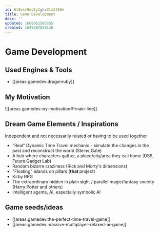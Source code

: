 ```yaml
---
id: 6l8bkr9dd1y2gki01z3t80e
title: Game Development
desc: ''
updated: 1660052505855
created: 1649587038136
---
```


# Game Development

## Used Engines & Tools
- [[areas.gamedev.dragonruby]]

## My Motivation
![[areas.gamedev.my-motivation#^main-line]]

## Dream Game Elements / Inspirations

Independent and not necessarily related or having to be used together

- "Real" Dynamic Time Travel mechanic - simulate the changes in the past and reconstruct the world (Steins;Gate)
- A hub where characters gather, a place/city/area they call home (DS9, Future Gadget Lab)
- Random bizarre craziness (Rick and Morty's dimensions)
- "Floating" islands on pillars (**that** project)
- Kirby RPG
- The extraordinary hidden in plain sight / parallel magic/fantasy society (Harry Potter and others)
- Intelligent agents, AI, especially symbolic AI

## Game seeds/ideas

- [[areas.gamedev.the-perfect-time-travel-game]]
- [[areas.gamedev.massive-multiplayer-relaxed-ai-game]]
